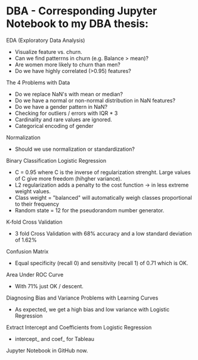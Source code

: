 # DBA - Corresponding Jupyter Notebook to my DBA thesis:

EDA (Exploratory Data Analysis)
- Visualize feature vs. churn.
- Can we find patterrns in churn (e.g. Balance > mean)?
- Are women more likely to churn than men?
- Do we have highly correlated (>0.95) features?

The 4 Problems with Data
- Do we replace NaN's with mean or median?
- Do we have a normal or non-normal distribution in NaN features?
- Do we have a gender pattern in NaN?
- Checking for outliers / errors with IQR * 3
- Cardinality and rare values are ignored.
- Categorical encoding of gender

Normalization
- Should we use normalization or standardization?

Binary Classification Logistic Regression
- C = 0.95 where C is the inverse of regularization strenght. Large values of C give more freedom (hihgher variance).
- L2 regularization adds a penalty to the cost function -> in less extreme weight values.
- Class weight = "balanced" will automatically weigh classes proportional to their frequency
- Random state = 12 for the pseudorandom number generator.

K-fold Cross Validation
- 3 fold Cross Validation with 68% accuracy and a low standard deviation of 1.62%

Confusion Matrix
- Equal specificity (recall 0) and sensitivity (recall 1) of 0.71 which is OK.

Area Under ROC Curve
- With 71% just OK / descent.

Diagnosing Bias and Variance Problems with Learning Curves
- As expected, we get a high bias and low variance with Logistic Regression

Extract Intercept and Coefficients from Logistic Regression
- intercept_ and coef_ for Tableau

Jupyter Notebook in GitHub now.

